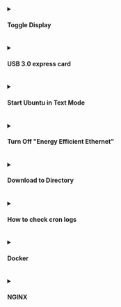 <details>
<summary><h4>Toggle Display</h4></summary>
<p>
	
- ```xset dpms force off```
	
- ```xset dpms force on```
	
- However, you need to make sure that your acpi is enabled.
You can check this with
	
	* ```cat /proc/acpi/info```
	
<details>	
<summary><h4>vbetool</h4></summary>
<p>
	
- ```sudo apt-get install vbetool```
		
- ```sudo vbetool dpms on```

- ```sudo vbetool dpms off```

</p>	
</details>
</p>
</details>
<br/>
<details>
<p>
<summary><h4>USB 3.0 express card</h4></summary>

1. ```sudo nano /etc/default/grub```

2. Find ```GRUB_CMDLINE_LINUX_DEFAULT="quiet splash"```

3. Change to ```GRUB_CMDLINE_LINUX_DEFAULT="quiet splash pciehp.pciehp_force=1"```

4. ```sudo update-grub```

5. ```sudo reboot```

</p>	
</details>	
<br/>
<details>
<p>
<summary><h4>Start Ubuntu in Text Mode</h4></summary>

1. ```sudo nano /etc/default/grub```

2. Find ```GRUB_CMDLINE_LINUX_DEFAULT="quiet splash"```

3. Change to ```GRUB_CMDLINE_LINUX_DEFAULT="text"```

4. UnComment or add ```GRUB_TERMINAL=console```

5. ```sudo update-grub```

6. ```sudo systemctl enable multi-user.target --force```

7. ```sudo systemctl set-default multi-user.target```

8. ```sudo reboot```

<details>
<p>
<summary><h4>Undoing Text Mode</h4></summary>

1. ```sudo nano /etc/default/grub```

2. Find ```GRUB_CMDLINE_LINUX_DEFAULT="text"```

3. Change to ```GRUB_CMDLINE_LINUX_DEFAULT="quiet splash"```

4. Comment or delete ```GRUB_TERMINAL=console```

5. ```sudo update-grub```

6. ```sudo systemctl enable graphical.target --force```

7. ```sudo systemctl set-default graphical.target```

8. ```sudo reboot```

</p>
</details>
</p>
</details>
<br/>
<details>
<p>
<summary><h4>Turn Off "Energy Efficient Ethernet"</h4></summary>

1. ```sudo nano /etc/default/grub```

2. Find ```GRUB_CMDLINE_LINUX_DEFAULT="quiet splash"```

3. Change to ```GRUB_CMDLINE_LINUX_DEFAULT="quiet splash igb.EEE=0"```

4. ```sudo update-grub```

5. ```sudo reboot```

</p>
</details>
<br/>
<details>
<p>
<summary><h4>Download to Directory</h4></summary>

- ```sudo wget www.url.com -P /path/to/dir```

</p>
</details>
<br/>
<details>
<p>
<summary><h4>How to check cron logs</h4></summary>

- ```sudo systemctl status cron```
	
- ```ps aux | grep cron```
	
- ```grep cron /var/log/syslog```
	
	* ```grep -i cron /var/log/syslog```
	
- ```journalctl -u cron.service```
	
- ```journalctl -u anacron.service```
	
</p>
</details>
<br/>
<details>
<p>
<summary><h4>Docker</h4></summary>

set all containers to restart unless-stopped
	
- ```docker update --restart unless-stopped $(docker ps -q)```
	
</p>
</details>
<br/>
<details>
<p>
<summary><h4>NGINX</h4></summary>

Link sites-available to sites-enabled

- ```sudo ln -s /etc/nginx/sites-available/sitename /etc/nginx/sites-enabled/```

Check nginx config

- ```sudo nginx -t```

Restart nginx

- ```sudo systemctl restart nginx```

</p>
</details>
<br/>
